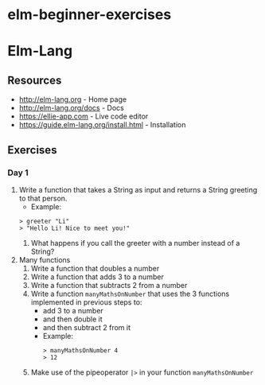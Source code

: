 # elm-beginner-exercises
# Elm-Lang
## Resources
* http://elm-lang.org - Home page
* http://elm-lang.org/docs - Docs
* https://ellie-app.com - Live code editor
* https://guide.elm-lang.org/install.html - Installation

## Exercises
### Day 1

1. Write a function that takes a String as input and returns a String greeting to that person.
   * Example: 
   ```
   > greeter "Li"
   > "Hello Li! Nice to meet you!"
   ```
   1. What happens if you call the greeter with a number instead of a String?
2. Many functions
   1. Write a function that doubles a number
   2. Write a function that adds 3 to a number
   3. Write a function that subtracts 2 from a number
   4. Write a function `manyMathsOnNumber` that uses the 3 functions implemented in previous steps to:
       * add 3 to a number
       * and then double it
       * and then subtract 2 from it
       - Example: 
         ```
         > manyMathsOnNumber 4
         > 12
         ```
   5. Make use of the pipeoperator `|>` in your function `manyMathsOnNumber`
